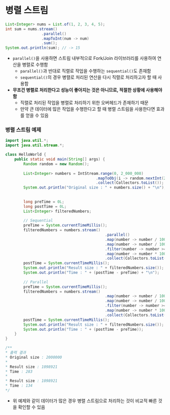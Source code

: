 # 병렬 스트림

```java
List<Integer> nums = List.of(1, 2, 3, 4, 5);
int sum = nums.stream()
				.parallel()
				.mapToInt(num -> num)
				.sum();
System.out.println(sum); // -> 15
```

* `parallel()`을 사용하면 스트림 내부적으로 Fork/Join 라이브러리를 사용하여 연산을 병렬로 수행함
	* `parallel()`과 반대로 직렬로 작업을 수행하는 `sequential()`도 존재함
	* `sequential()`의 경우 병렬로 처리된 연산을 다시 직렬로 처리하고자 할 때 사용함
* **무조건 병렬로 처리한다고 성능이 좋아지는 것은 아니므로, 적절한 상황에 사용해야 함**
	* 직렬로 처리된 작업을 병렬로 처리하기 위한 오버헤드가 존재하기 때문
	* 만약 큰 데이터에 많은 작업을 수행한다고 할 때 병렬 스트림을 사용한다면 효과를 얻을 수 있음

### 병렬 스트림 예제
```java
import java.util.*;
import java.util.stream.*;

class HelloWorld {
    public static void main(String[] args) {
        Random random = new Random();
        
        List<Integer> numbers = IntStream.range(0, 2_000_000)
                                        .mapToObj(i -> random.nextInt(2_000_000))
                                        .collect(Collectors.toList());
        System.out.println("Original size : " + numbers.size() + "\n");
        
        
        long preTime = 0L;
        long postTime = 0L;
        List<Integer> filteredNumbers;
        
        // Sequential
        preTime = System.currentTimeMillis();
        filteredNumbers = numbers.stream()
                                            .parallel()
                                            .map(number -> number / 1000)
                                            .map(number -> number / 100)
                                            .filter(number -> number >= 9)
                                            .map(number -> number * 100_000)
                                            .collect(Collectors.toList());
        postTime = System.currentTimeMillis();
        System.out.println("Result size : " + filteredNumbers.size());
        System.out.println("Time : " + (postTime - preTime) + "\n");
        
        // Parallel
        preTime = System.currentTimeMillis();
        filteredNumbers = numbers.stream()
                                            .map(number -> number / 1000)
                                            .map(number -> number / 100)
                                            .filter(number -> number >= 9)
                                            .map(number -> number * 100_000)
                                            .collect(Collectors.toList());
        postTime = System.currentTimeMillis();
        System.out.println("Result size : " + filteredNumbers.size());
        System.out.println("Time : " + (postTime - preTime));
    }
}

/**
* 출력 결과
* Original size : 2000000
*
* Result size : 1098921
* Time : 283
* 
* Result size : 1098921
* Time : 134
*/
```
* 위 예제와 같이 데이터가 많은 경우 병렬 스트림으로 처리하는 것이 비교적 빠른 것을 확인할 수 있음